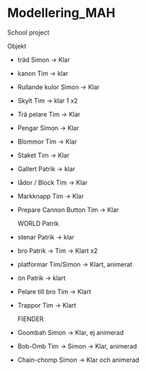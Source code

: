 ﻿# Modellering_MAH
School project

Objekt
- träd          Simon -> Klar
- kanon         Tim -> klar
- Rullande kulor Simon -> Klar
- Skylt         Tim -> klar 1 x2
- Trä pelare    Tim -> Klar
- Pengar	Simon -> Klar
- Blommor	Tim -> Klar
- Staket        Tim -> Klar
- Gallert	Patrik -> klar
- lådor / Block Tim -> Klar 
- Markknapp     Tim -> Klar
- Prepare Cannon Button Tim -> Klar  	

  WORLD         Patrik 
- stenar        Patrik -> klar
- bro           Patrik -> Tim -> Klart x2
- platformar    Tim/Simon -> Klart, animerat
- ön            Patrik -> klart
- Pelare till bro Tim -> Klart
- Trappor	Tim -> Klart

  FIENDER
- Goombah	Simon -> Klar, ej animerad
- Bob-Omb	Tim -> Simon -> Klar, animerad
- Chain-chomp   Simon -> Klar och animerad
